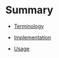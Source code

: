 # Summary

* [Terminology](Concepts/terminology.md)

* [Implementation](Implementation/README.md)

* [Usage](Guide/README.md)